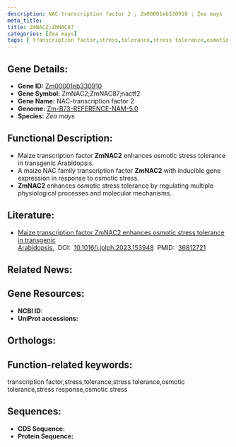 ```yaml
---
description: NAC-transcription factor 2 ; Zm00001eb330910 ; Zea mays
meta_title:
title: ZmNAC2;ZmNAC87
categories: [Zea mays]
tags: [ transcription factor,stress,tolerance,stress tolerance,osmotic tolerance,stress response,osmotic stress ]
---
```


## Gene Details:
- **Gene ID:**	[Zm00001eb330910]()
- **Gene Symbol:** ZmNAC2;ZmNAC87;nactf2
- **Gene Name:** NAC-transcription factor 2
- **Genome:** [Zm-B73-REFERENCE-NAM-5.0]()
- **Species:** *Zea mays*

## Functional Description:
   - Maize transcription factor **ZmNAC2** enhances osmotic stress tolerance in transgenic Arabidopsis.
   - A maize NAC family transcription factor **ZmNAC2** with inducible gene expression in response to osmotic stress.
   - **ZmNAC2** enhances osmotic stress tolerance by regulating multiple physiological processes and molecular mechanisms.

## Literature:
   - [Maize transcription factor ZmNAC2 enhances osmotic stress tolerance in transgenic Arabidopsis.]( https://www.sciencedirect.com/science/article/abs/pii/S0176161723000421?via%3Dihub)&nbsp;&nbsp;DOI:&nbsp;&nbsp;[10.1016/j.jplph.2023.153948](https://www.sciencedirect.com/science/article/abs/pii/S0176161723000421?via%3Dihub)&nbsp;&nbsp;PMID:&nbsp;&nbsp;[36812721](https://pubmed.ncbi.nlm.nih.gov/36812721/)

## Related News:

## Gene Resources:
- **NCBI ID:** [](https://www.ncbi.nlm.nih.gov/gene/?term=)
- **UniProt accessions:** [](https://www.uniprot.org/uniprotkb//entry)

## Orthologs:

## Function-related keywords:
transcription factor,stress,tolerance,stress tolerance,osmotic tolerance,stress response,osmotic stress

## Sequences:
- **CDS Sequence:**
- **Protein Sequence:**
